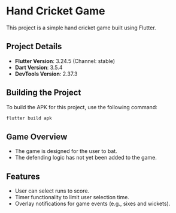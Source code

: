 # Hand Cricket Game

This project is a simple hand cricket game built using Flutter.

## Project Details

- **Flutter Version**: 3.24.5 (Channel: stable)
- **Dart Version**: 3.5.4
- **DevTools Version**: 2.37.3

## Building the Project

To build the APK for this project, use the following command:

```bash
flutter build apk
```

## Game Overview

- The game is designed for the user to bat.
- The defending logic has not yet been added to the game.

## Features

- User can select runs to score.
- Timer functionality to limit user selection time.
- Overlay notifications for game events (e.g., sixes and wickets).